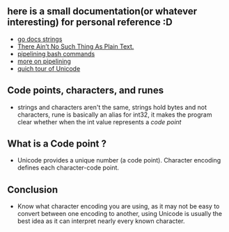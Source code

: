 ## here is a small documentation(or whatever interesting) for personal reference :D

- [go docs strings](https://go.dev/blog/strings)
- [There Ain’t No Such Thing As Plain Text.](https://www.joelonsoftware.com/2003/10/08/the-absolute-minimum-every-software-developer-absolutely-positively-must-know-about-unicode-and-character-sets-no-excuses/)
- [pipelining bash commands](https://stackoverflow.com/questions/10781516/how-to-pipe-several-commands-in-go#comment59574308_10781582)
- [more on pipelining](https://www.educative.io/answers/how-to-pipe-several-commands-in-go)
- [quich tour of Unicode](https://pro.arcgis.com/en/pro-app/latest/help/data/geodatabases/overview/a-quick-tour-of-unicode.htm)

## Code points, characters, and runes

- strings and characters aren't the same, strings hold bytes and not characters,
rune is basically an alias for int32, it makes the program clear whether when the int value represents a _code point_

## What is a Code point ?

- Unicode provides a unique number (a code point). Character encoding defines each character-code point.

## Conclusion 

- Know what character encoding you are using, as it may not be easy to convert between one encoding to another, using Unicode is usually the best idea as it can interpret nearly every known character.

